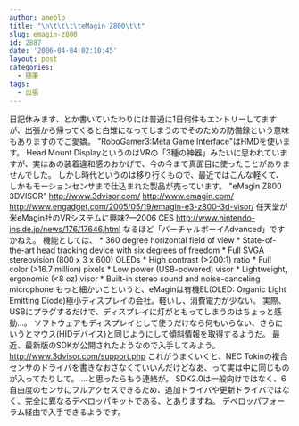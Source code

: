 ```yaml
---
author: ameblo
title: "\n\t\t\t\teMagin Z800\t\t"
slug: emagin-z800
id: 2887
date: '2006-04-04 02:10:45'
layout: post
categories:
  - 随筆
tags:
  - 出張
---
```


日記休みます、とか書いていたわりには普通に1日何件もエントリーしてますが、出張から帰ってくると白雉になってしまうのでそのための防備録という意味もありますのでご愛嬌。 "RoboGamer3:Meta Game Interface"はHMDを使います。 Head Mount DisplayというのはVRの「3種の神器」みたいに思われていますが、実はあの装着違和感のおかげで、今の今まで真面目に使ったことがありませんでした。 しかし時代というのは移り行くもので、最近ではこんな軽くて、しかもモーションセンサまで仕込まれた製品が売っています。 "eMagin Z800 3DVISOR" http://www.3dvisor.com/ http://www.emagin.com/ http://www.engadget.com/2005/05/19/emagin-e3-z800-3d-visor/ 任天堂が米eMagin社のVRシステムに興味?—2006 CES http://www.nintendo-inside.jp/news/176/17646.html なるほど「バーチャルボーイAdvanced」ですかねえ。 機能としては、 * 360 degree horizontal field of view * State-of-the-art head tracking device with six degrees of freedom * Full SVGA stereovision (800 x 3 x 600) OLEDs * High contrast (>200:1) ratio * Full color (>16.7 million) pixels * Low power (USB-powered) visor * Lightweight, ergonomic (<8 oz) visor * Built-in stereo sound and noise-canceling microphone もっと細かいこというと、eMaginは有機EL(OLED: Organic Light Emitting Diode)極小ディスプレイの会社。軽いし、消費電力が少ない。 実際、USBにプラグするだけで、ディスプレイに灯がともってしまうのはちょっと感動…。 ソフトウェアもディスプレイとして使うだけなら何もいらない、さらにいうとマウス(HIDデバイス)と同じようにして傾斜情報を取得するようだ。 最近、最新版のSDKが公開されたようなので入手してみよう。 http://www.3dvisor.com/support.php これがうまくいくと、NEC Tokinの複合センサのドライバを書きなおさなくていいんだけどなあ、って実は中に同じものが入ってたりして。 …と思ったらもう連絡が。 SDK2.0は一般向けではなく、6自由度のセンサにフルアクセスできるため、追加ドライバや更新ドライバではなく、完全に異なるデベロッパキットである、とありますね。 デベロッパフォーラム経由で入手できるようです。